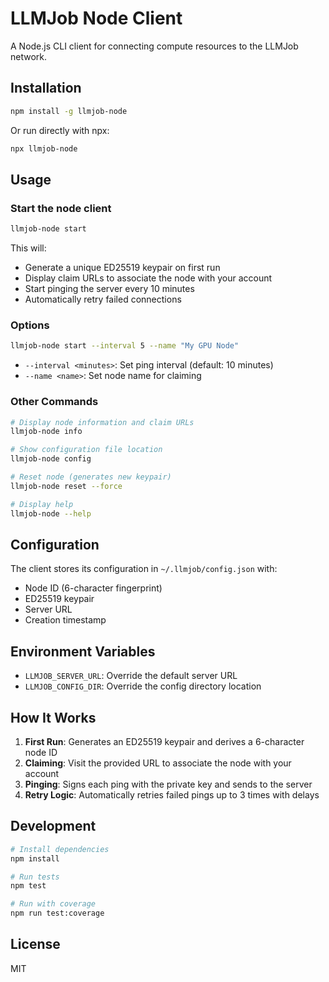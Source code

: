 # LLMJob Node Client

A Node.js CLI client for connecting compute resources to the LLMJob network.

## Installation

```bash
npm install -g llmjob-node
```

Or run directly with npx:
```bash
npx llmjob-node
```

## Usage

### Start the node client
```bash
llmjob-node start
```

This will:
- Generate a unique ED25519 keypair on first run
- Display claim URLs to associate the node with your account
- Start pinging the server every 10 minutes
- Automatically retry failed connections

### Options

```bash
llmjob-node start --interval 5 --name "My GPU Node"
```

- `--interval <minutes>`: Set ping interval (default: 10 minutes)
- `--name <name>`: Set node name for claiming

### Other Commands

```bash
# Display node information and claim URLs
llmjob-node info

# Show configuration file location
llmjob-node config

# Reset node (generates new keypair)
llmjob-node reset --force

# Display help
llmjob-node --help
```

## Configuration

The client stores its configuration in `~/.llmjob/config.json` with:
- Node ID (6-character fingerprint)
- ED25519 keypair
- Server URL
- Creation timestamp

## Environment Variables

- `LLMJOB_SERVER_URL`: Override the default server URL
- `LLMJOB_CONFIG_DIR`: Override the config directory location

## How It Works

1. **First Run**: Generates an ED25519 keypair and derives a 6-character node ID
2. **Claiming**: Visit the provided URL to associate the node with your account
3. **Pinging**: Signs each ping with the private key and sends to the server
4. **Retry Logic**: Automatically retries failed pings up to 3 times with delays

## Development

```bash
# Install dependencies
npm install

# Run tests
npm test

# Run with coverage
npm run test:coverage
```

## License

MIT